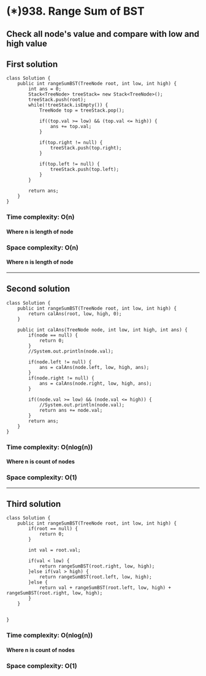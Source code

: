 # (*)938. Range Sum of BST
## Check all node's value and compare with low and high value
## First solution
```
class Solution {
    public int rangeSumBST(TreeNode root, int low, int high) {
        int ans = 0;
		Stack<TreeNode> treeStack= new Stack<TreeNode>(); 
		treeStack.push(root);
		while(!treeStack.isEmpty()) {
			TreeNode top = treeStack.pop();
			
			if((top.val >= low) && (top.val <= high)) {
				ans += top.val;
			}
			
			if(top.right != null) {
				treeStack.push(top.right);
			}
			
			if(top.left != null) {
				treeStack.push(top.left);
			}
		}
		
		return ans;
    }
}
```

### Time complexity: O(n)
#### Where n is length of node
### Space complexity: O(n)
#### Where n is length of node
---
## Second solution
```
class Solution {
    public int rangeSumBST(TreeNode root, int low, int high) {
        return calAns(root, low, high, 0);
    }
    
    public int calAns(TreeNode node, int low, int high, int ans) {
		if(node == null) {
			return 0;
		}
		//System.out.println(node.val);
		
		if(node.left != null) {
			ans = calAns(node.left, low, high, ans);
		}
		if(node.right != null) {
			ans = calAns(node.right, low, high, ans);
		}
		
		if((node.val >= low) && (node.val <= high)) {
			//System.out.println(node.val);
			return ans += node.val;
		}
		return ans;
	}
}
```
### Time complexity: O(nlog(n))
#### Where n is count of nodes
### Space complexity: O(1)
---
## Third solution
```
class Solution {
    public int rangeSumBST(TreeNode root, int low, int high) {
        if(root == null) {
			return 0;
		}
		
		int val = root.val;
		
		if(val < low) {
			return rangeSumBST(root.right, low, high);
		}else if(val > high) {
			return rangeSumBST(root.left, low, high);
		}else {
			return val + rangeSumBST(root.left, low, high) + rangeSumBST(root.right, low, high);
		}
    }
    
    
}
```
### Time complexity: O(nlog(n))
#### Where n is count of nodes
### Space complexity: O(1)



